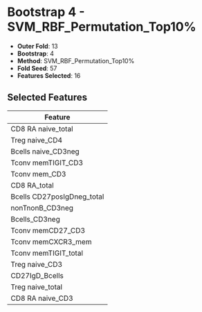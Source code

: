 # Bootstrap 4 - SVM_RBF_Permutation_Top10%

- **Outer Fold**: 13
- **Bootstrap**: 4
- **Method**: SVM_RBF_Permutation_Top10%
- **Fold Seed**: 57
- **Features Selected**: 16

## Selected Features

| Feature |
|---------|
| CD8 RA naive_total |
| Treg naive_CD4 |
| Bcells naive_CD3neg |
| Tconv memTIGIT_CD3 |
| Tconv mem_CD3 |
| CD8 RA_total |
| Bcells CD27posIgDneg_total |
| nonTnonB_CD3neg |
| Bcells_CD3neg |
| Tconv memCD27_CD3 |
| Tconv memCXCR3_mem |
| Tconv memTIGIT_total |
| Treg naive_CD3 |
| CD27IgD_Bcells |
| Treg naive_total |
| CD8 RA naive_CD3 |
